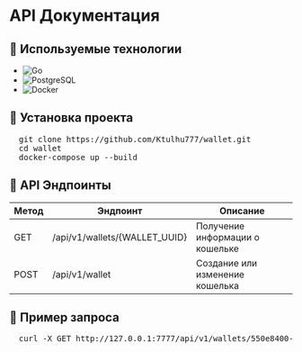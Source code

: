 <h1>API Документация</h1>

<h2>🚀 Используемые технологии</h2>
<ul>
  <li><img src="https://img.shields.io/badge/Go-1.22-00ADD8?style=for-the-badge&logo=go&logoColor=white" alt="Go"></li>
  <li><img src="https://img.shields.io/badge/PostgreSQL-15-4169E1?style=for-the-badge&logo=postgresql&logoColor=white" alt="PostgreSQL"></li>
  <li><img src="https://img.shields.io/badge/Docker-24.0-2496ED?style=for-the-badge&logo=docker&logoColor=white" alt="Docker"></li>
</ul>

<h2>📌 Установка проекта</h2>
<pre>
  git clone https://github.com/Ktulhu777/wallet.git
  cd wallet
  docker-compose up --build
</pre>

<h2>📌 API Эндпоинты</h2>
<table>
  <thead>
    <tr>
      <th>Метод</th>
      <th>Эндпоинт</th>
      <th>Описание</th>
    </tr>
  </thead>
  <tbody>
    <tr>
      <td>GET</td>
      <td>/api/v1/wallets/{WALLET_UUID}</td>
      <td>Получение информации о кошельке</td>
    </tr>
    <tr>
      <td>POST</td>
      <td>/api/v1/wallet</td>
      <td>Создание или изменение кошелька</td>
    </tr>
  </tbody>
</table>

<h2>📌 Пример запроса</h2>
<pre>
  curl -X GET http://127.0.0.1:7777/api/v1/wallets/550e8400-e29b-41d4-a716-446655440000
</pre>
